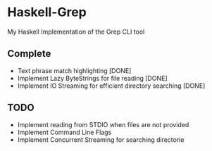 # Haskell-Grep
My Haskell Implementation of the Grep CLI tool

## Complete
* Text phrase match highlighting [DONE]
* Implement Lazy ByteStrings for file reading  [DONE]
* Implement IO Streaming for efficient directory searching [DONE]

## TODO
* Implement reading from STDIO when files are not provided
* Implement Command Line Flags
* Implement Concurrent Streaming for searching directorie
